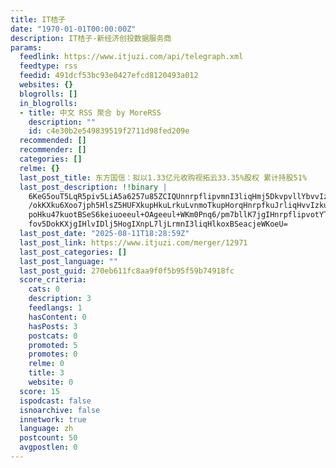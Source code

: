 ```yaml
---
title: IT桔子
date: "1970-01-01T00:00:00Z"
description: IT桔子-新经济创投数据服务商
params:
  feedlink: https://www.itjuzi.com/api/telegraph.xml
  feedtype: rss
  feedid: 491dcf53bc93e0427efcd8120493a012
  websites: {}
  blogrolls: []
  in_blogrolls:
  - title: 中文 RSS 聚合 by MoreRSS
    description: ""
    id: c4e30b2e549839519f2711d98fed209e
  recommended: []
  recommender: []
  categories: []
  relme: {}
  last_post_title: 东方国信：拟以1.33亿元收购视拓云33.35%股权 累计持股51%
  last_post_description: !!binary |
    6KeG5ouT5LqR5piv5LiA5a6257u85ZCIQUnnrpflipvmnI3liqHmj5DkvpvllYbvvIznu4
    /okKXku6Xoo7jph5HlsZ5HUFXkupHkuLrkuLvnmoTkupHorqHnrpfkuJrliqHvvIzkuLvo
    poHku47kuotBSeS6keiuoeeul+OAgeeul+WKm0Pnq6/pm7bllK7jgIHnrpflipvotYTkuq
    fov5DokKXjgIHlvIDlj5HogIXnpL7ljLrmnI3liqHlkoxBSeacjeWKoeU=
  last_post_date: "2025-08-11T18:28:59Z"
  last_post_link: https://www.itjuzi.com/merger/12971
  last_post_categories: []
  last_post_language: ""
  last_post_guid: 270eb611fc8aa9f0f5b95f59b74918fc
  score_criteria:
    cats: 0
    description: 3
    feedlangs: 1
    hasContent: 0
    hasPosts: 3
    postcats: 0
    promoted: 5
    promotes: 0
    relme: 0
    title: 3
    website: 0
  score: 15
  ispodcast: false
  isnoarchive: false
  innetwork: true
  language: zh
  postcount: 50
  avgpostlen: 0
---
```

